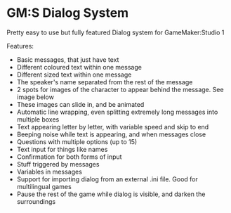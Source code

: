 # GM:S Dialog System

Pretty easy to use but fully featured Dialog system for GameMaker:Studio 1

Features: 
*   Basic messages, that just have text
*   Different coloured text within one message
*   Different sized text within one message
*   The speaker's name separated from the rest of the message
*   2 spots for images of the character to appear behind the message. See image below
*   These images can slide in, and be animated
*   Automatic line wrapping, even splitting extremely long messages into multiple boxes
*   Text appearing letter by letter, with variable speed and skip to end
*   Beeping noise while text is appearing, and when messages close
*   Questions with multiple options (up to 15)
*   Text input for things like names
*   Confirmation for both forms of input
*   Stuff triggered by messages
*   Variables in messages
*   Support for importing dialog from an external .ini file. Good for multilingual games
*   Pause the rest of the game while dialog is visible, and darken the surroundings
